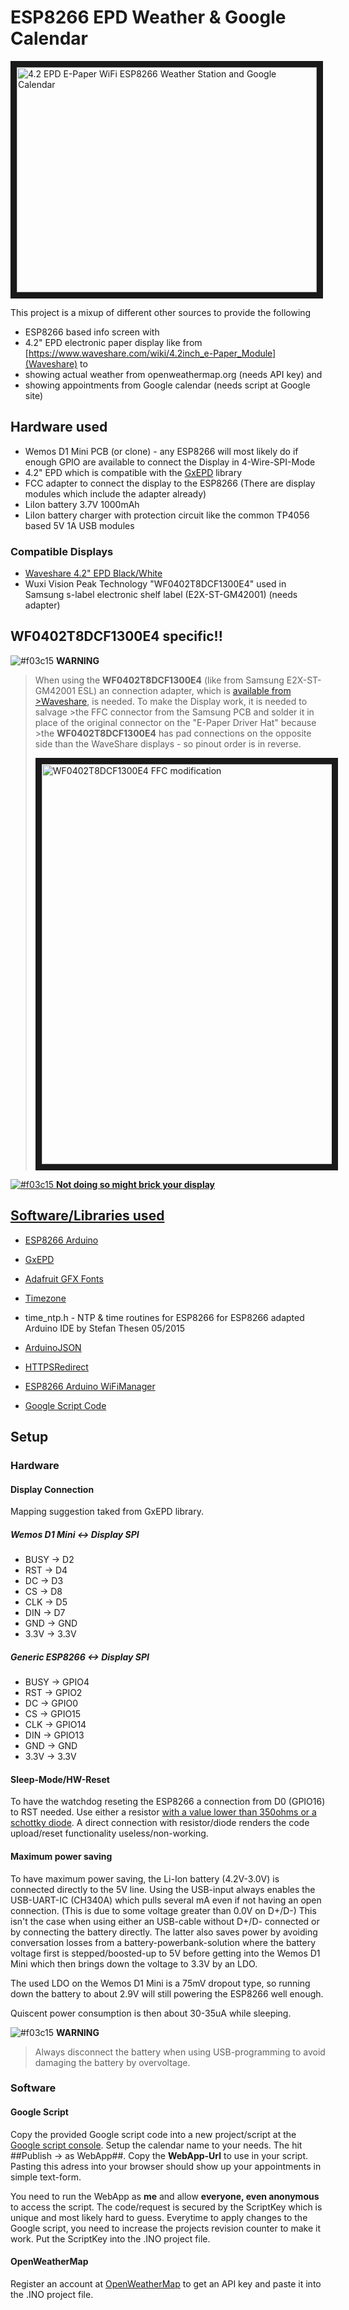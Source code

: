 # ESP8266 EPD Weather & Google Calendar

<a href="http://www.youtube.com/watch?feature=player_embedded&v=1bwpUlR_0Uc" target="_blank"><img src="http://img.youtube.com/vi/1bwpUlR_0Uc/0.jpg" alt="4.2 EPD E-Paper WiFi ESP8266 Weather Station and Google Calendar" width="480" height="360" border="10" /></a>

This project is a mixup of different other sources to provide the following

- ESP8266 based info screen with 
- 4.2" EPD electronic paper display like from [https://www.waveshare.com/wiki/4.2inch_e-Paper_Module](Waveshare) to
- showing actual weather from openweathermap.org (needs API key) and
- showing appointments from Google calendar (needs script at Google site)

## Hardware used

- Wemos D1 Mini PCB (or clone) - any ESP8266 will most likely do if enough GPIO are available to connect the Display in 4-Wire-SPI-Mode
- 4.2" EPD which is compatible with the [GxEPD](https://github.com/ZinggJM/GxEPD) library
- FCC adapter to connect the display to the ESP8266 (There are display modules which include the adapter already)
- LiIon battery 3.7V 1000mAh
- LiIon battery charger with protection circuit like the common TP4056 based 5V 1A USB modules

### Compatible Displays
- [Waveshare 4.2" EPD Black/White](https://www.waveshare.com/wiki/4.2inch_e-Paper_Module)
-  Wuxi Vision Peak Technology "WF0402T8DCF1300E4" used in Samsung s-label electronic shelf label (E2X-ST-GM42001) (needs adapter)

## WF0402T8DCF1300E4 specific!!
![#f03c15](https://placehold.it/15/f03c15/000000?text=+) **WARNING**


>When using the **WF0402T8DCF1300E4** (like from Samsung E2X-ST-GM42001 ESL) an connection adapter, which is [available from >Waveshare](https://www.waveshare.com/wiki/E-Paper_Driver_HAT), is needed. To make the Display work, it is needed to salvage >the FFC connector from the Samsung PCB and solder it in place of the original connector on the "E-Paper Driver Hat" because >the **WF0402T8DCF1300E4** has pad connections on the opposite side than the WaveShare displays - so pinout order is in reverse.
>
> <a href="http://www.360customs.de/wp-content/uploads/2018/07/IMG_0129.jpg" target="_blank"><img src="http://www.360customs.de/wp-content/uploads/2018/07/IMG_0129.jpg" alt="WF0402T8DCF1300E4 FFC modification" width="640" height="640" border="10" />
> 

![#f03c15](https://placehold.it/15/f03c15/000000?text=+) **Not doing so might brick your display**

## Software/Libraries used

- [ESP8266 Arduino](https://github.com/esp8266/Arduino)
- [GxEPD](https://github.com/ZinggJM/GxEPD)
- [Adafruit GFX Fonts](https://github.com/adafruit/Adafruit-GFX-Library)
- [Timezone](https://github.com/JChristensen/Timezone)
- time_ntp.h - NTP & time routines for ESP8266 for ESP8266 adapted Arduino IDE by Stefan Thesen 05/2015
- [ArduinoJSON](https://github.com/bblanchon/ArduinoJson)
- [HTTPSRedirect](https://github.com/electronicsguy/ESP8266/tree/master/HTTPSRedirect)
- [ESP8266 Arduino WiFiManager](https://github.com/tzapu/WiFiManager)

- [Google Script Code](https://script.google.com/home)

## Setup
### Hardware
#### Display Connection

Mapping suggestion taked from GxEPD library.

##### Wemos D1 Mini <-> Display SPI

- BUSY -> D2
- RST -> D4
- DC -> D3
- CS -> D8
- CLK -> D5
- DIN -> D7
- GND -> GND
- 3.3V -> 3.3V

##### Generic ESP8266 <-> Display SPI

- BUSY -> GPIO4
- RST -> GPIO2
- DC -> GPIO0
- CS -> GPIO15
- CLK -> GPIO14
- DIN -> GPIO13
- GND -> GND
- 3.3V -> 3.3V

#### Sleep-Mode/HW-Reset

To have the watchdog reseting the ESP8266 a connection from D0 (GPIO16) to RST needed. Use either a resistor [with a value lower than 350ohms or a schottky diode](https://github.com/universam1/iSpindel/issues/59#issuecomment-300329050). A direct connection with resistor/diode renders the code upload/reset functionality useless/non-working.

#### Maximum power saving

To have maximum power saving, the Li-Ion battery (4.2V-3.0V) is connected directly to the 5V line. Using the USB-input always enables the USB-UART-IC (CH340A) which pulls several mA even if not having an open connection. (This is due to some voltage greater than 0.0V on D+/D-) This isn't the case when using either an USB-cable without D+/D- connected or by connecting the battery directly. The latter also saves power by avoiding conversation losses from a battery-powerbank-solution where the battery voltage first is stepped/boosted-up to 5V before getting into the Wemos D1 Mini which then brings down the voltage to 3.3V by an LDO.

The used LDO on the Wemos D1 Mini is a 75mV dropout type, so running down the battery to about 2.9V will still powering the ESP8266 well enough.

Quiscent power consumption is then about 30-35uA while sleeping.

![#f03c15](https://placehold.it/15/f03c15/000000?text=+) **WARNING**

> Always disconnect the battery when using USB-programming to avoid damaging the battery by overvoltage.

### Software
#### Google Script
Copy the provided Google script code into a new project/script at the [Google script console](https://script.google.com/home). Setup the calendar name to your needs. The hit ##Publish -> as WebApp##. Copy the **WebApp-Url** to use in your script. Pasting this adress into your browser should show up your appointments in simple text-form.

You need to run the WebApp as **me** and allow **everyone, even anonymous** to access the script. The code/request is secured by the ScriptKey which is unique and most likely hard to guess. Everytime to apply changes to the Google script, you need to increase the projects revision counter to make it work. Put the ScriptKey into the .INO project file.

#### OpenWeatherMap
Register an account at [OpenWeatherMap](https://openweathermap.org/appid) to get an API key and paste it into the .INO project file.
